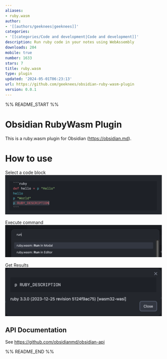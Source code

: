 ```yaml
---
aliases:
- ruby.wasm
author:
- '[[authors/geeknees|geeknees]]'
categories:
- '[[categories/Code and development|Code and development]]'
description: Run ruby code in your notes using WebAssembly
downloads: 204
mobile: true
number: 1633
stars: 7
title: ruby.wasm
type: plugin
updated: '2024-05-01T06:23:13'
url: https://github.com/geeknees/obsidian-ruby-wasm-plugin
version: 0.0.1
---
```


%% README_START %%

# Obsidian RubyWasm Plugin

This is a ruby.wasm plugin for Obsidian (https://obsidian.md).

# How to use

Select a code block
![](https://raw.githubusercontent.com/geeknees/obsidian-ruby-wasm-plugin/HEAD/screenshot/step1.png "Select a code block")

Execute command
![](https://raw.githubusercontent.com/geeknees/obsidian-ruby-wasm-plugin/HEAD/screenshot/step2.png "Execute command")

Get Results
![](https://raw.githubusercontent.com/geeknees/obsidian-ruby-wasm-plugin/HEAD/screenshot/step3.png "Get Results")

## API Documentation

See https://github.com/obsidianmd/obsidian-api


%% README_END %%